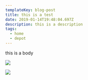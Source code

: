 ```yaml
---
templateKey: blog-post
title: this is a test
date: 2019-01-14T19:48:04.697Z
description: this is a description
tags:
  - home
  - depot
---
```

this is a body

![](/img/47582617_2251033611614292_7022861779739326696_n.jpg)

![](/img/coffee-gear.png)
